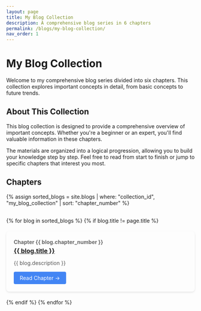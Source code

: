 ```yaml
---
layout: page
title: My Blog Collection
description: A comprehensive blog series in 6 chapters
permalink: /blogs/my-blog-collection/
nav_order: 1
---
```


# My Blog Collection

Welcome to my comprehensive blog series divided into six chapters. This collection explores important concepts in detail, from basic concepts to future trends.

## About This Collection

This blog collection is designed to provide a comprehensive overview of important concepts. Whether you're a beginner or an expert, you'll find valuable information in these chapters.

The materials are organized into a logical progression, allowing you to build your knowledge step by step. Feel free to read from start to finish or jump to specific chapters that interest you most.

## Chapters

{% assign sorted_blogs = site.blogs | where: "collection_id", "my_blog_collection" | sort: "chapter_number" %}

<div class="chapters-container">
  {% for blog in sorted_blogs %}
    {% if blog.title != page.title %}
    <div class="chapter-card">
      <div class="chapter-number">Chapter {{ blog.chapter_number }}</div>
      <h3 class="chapter-title">
        <a href="{{ blog.url | relative_url }}">{{ blog.title }}</a>
      </h3>
      <p class="chapter-description">{{ blog.description }}</p>
      <a href="{{ blog.url | relative_url }}" class="btn btn-sm">Read Chapter →</a>
    </div>
    {% endif %}
  {% endfor %}
</div>

<style>
.chapters-container {
  display: flex;
  flex-direction: column;
  gap: 20px;
  margin: 30px 0;
}

.chapter-card {
  padding: 20px;
  border-radius: 8px;
  box-shadow: 0 2px 5px rgba(0,0,0,0.1);
  transition: all 0.3s ease;
  position: relative;
}

.chapter-card:hover {
  box-shadow: 0 5px 15px rgba(0,0,0,0.1);
}

.chapter-number {
  font-weight: bold;
  color: #666;
  margin-bottom: 5px;
}

.chapter-title {
  margin-top: 0;
  margin-bottom: 10px;
}

.chapter-description {
  margin-bottom: 15px;
  color: #555;
}

.btn {
  display: inline-block;
  background-color: #4285f4;
  color: white;
  padding: 8px 16px;
  border-radius: 4px;
  text-decoration: none;
}

.btn:hover {
  background-color: #3367d6;
}
</style>
